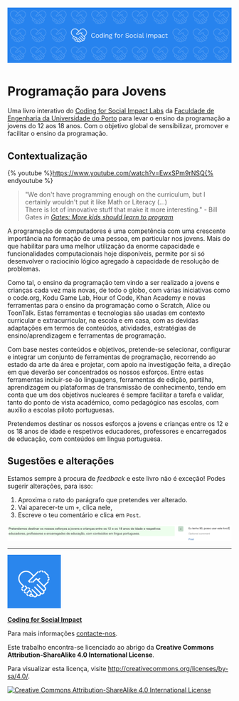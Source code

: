 # ![](/assets/images/csi-banner.png)

# Programação para Jovens

Uma livro interativo do [Coding for Social Impact Labs](http://codingforsocialimpact.org) da [Faculdade de Engenharia da Universidade do Porto](http://fe.up.pt) para levar o ensino da programação a jovens do 12 aos 18 anos. Com o objetivo global de sensibilizar, promover e facilitar o ensino da programação.

## Contextualização

{% youtube %}https://www.youtube.com/watch?v=EwxSPm9rNSQ{% endyoutube %}
  
> "We don't have programming enough on the curriculum, but I certainly wouldn't put it like Math or Literacy (...)  
There is lot of innovative stuff that make it more interesting." - Bill Gates *in [Gates: More kids should learn to program](https://www.youtube.com/watch?v=EwxSPm9rNSQ)*  
  
A programação de computadores é uma competência com uma crescente importância na formação de uma pessoa, em particular nos jovens. Mais do que habilitar para uma melhor utilização da enorme capacidade e funcionalidades computacionais hoje disponíveis, permite por si só desenvolver o raciocínio lógico agregado à capacidade de resolução de problemas.

Como tal, o ensino da programação tem vindo a ser realizado a jovens e crianças cada vez mais novas, de todo o globo, com várias iniciativas como o code.org, Kodu Game Lab, Hour of Code, Khan Academy e novas ferramentas para o ensino da programação como o Scratch, Alice ou ToonTalk. Estas ferramentas e tecnologias são usadas em contexto curricular e extracurricular, na escola e em casa, com as devidas adaptações em termos de conteúdos, atividades, estratégias de ensino/aprendizagem e ferramentas de programação.

Com base nestes conteúdos e objetivos, pretende-se selecionar, configurar e integrar um conjunto de ferramentas de programação, recorrendo ao estado da arte da área e projetar, com apoio na investigação feita, a direção em que deverão ser concentrados os nossos esforços. Entre estas ferramentas incluir-se-ão linguagens, ferramentas de edição, partilha, aprendizagem ou plataformas de transmissão de conhecimento, tendo em conta que um dos objetivos nucleares é sempre facilitar a tarefa e validar, tanto do ponto de vista académico, como pedagógico nas escolas, com auxílio a escolas piloto portuguesas.

Pretendemos destinar os nossos esforços a jovens e crianças entre os 12 e os 18 anos de idade e respetivos educadores, professores e encarregados de educação, com conteúdos em língua portuguesa.

## Sugestões e alterações

Estamos sempre à procura de _feedback_ e este livro não é exceção!
Podes sugerir alterações, para isso: 

1. Aproxima o rato do parágrafo que pretendes ver alterado. 
2. Vai aparecer-te um `+`, clica nele, 
3. Escreve o teu comentário e clica em `Post`.

![](/assets/images/comentario.png)

---
![](/assets/images/apple-touch-icon-120x120.png)

[**Coding for Social Impact**](http://codingforsocialimpact.org)
  
Para mais informações [contacte-nos](mailto:hello@codingforsocialimpact.org).

Este trabalho encontra-se licenciado ao abrigo da **Creative Commons Attribution-ShareAlike 4.0 International License**.

Para visualizar esta licença, visite http://creativecommons.org/licenses/by-sa/4.0/. 

[![Creative Commons Attribution-ShareAlike 4.0 International License](https://licensebuttons.net/l/by-sa/4.0/88x31.png)](http://creativecommons.org/licenses/by-sa/4.0/)
